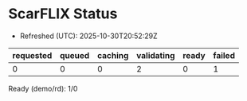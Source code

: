 ﻿# ScarFLIX Status

* Refreshed (UTC): 2025-10-30T20:52:29Z

| requested | queued | caching | validating | ready | failed |
|-----------|--------|---------|------------|-------|--------|
| 0 | 0 | 0 | 2 | 0 | 1 |

Ready (demo/rd): 1/0
